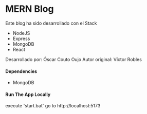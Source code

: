 # MERN Blog

Este blog ha sido desarrollado con el Stack

- NodeJS
- Express
- MongoDB
- React

Desarrollado por: Óscar Couto Oujo
Autor original: Víctor Robles


#### Dependencies

- MongoDB

#### Run The App Locally

execute 'start.bat'
go to http://localhost:5173